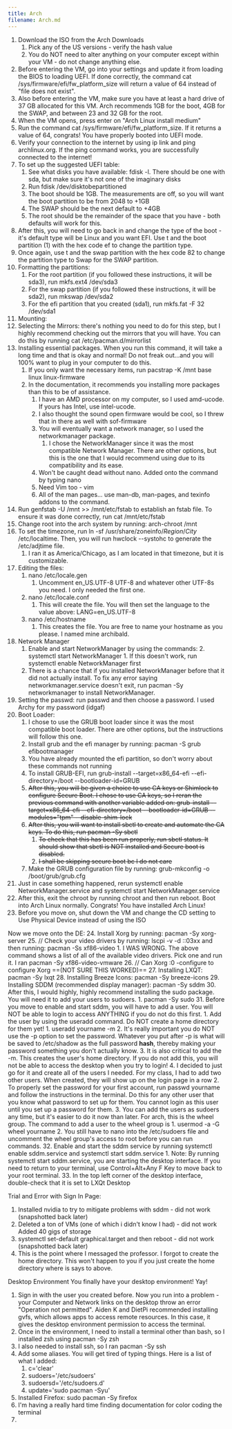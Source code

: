 ```yaml
---
title: Arch
filename: Arch.md
---
```


1. Download the ISO from the Arch Downloads
	1. Pick any of the US versions - verify the hash value
	2. You do NOT need to alter anything on your computer except within your VM - do not change anything else.
2. Before entering the VM, go into your settings and update it from loading the BIOS to loading UEFI. If done correctly, the command cat /sys/firmware/efi/fw_platform_size will return a value of 64 instead of "file does not exist".
3. Also before entering the VM, make sure you have at least a hard drive of 37 GB allocated for this VM. Arch recommends 1GB for the boot, 4GB for the SWAP, and between 23 and 32 GB for the root.
4. When the VM opens, press enter on "Arch Linux install medium"
5. Run the command cat /sys/firmware/efi/fw_platform_size. If it returns a value of 64, congrats! You have properly booted into UEFI mode.
6. Verify your connection to the internet by using ip link and ping archlinux.org. If the ping command works, you are successfully connected to the internet!
7. To set up the suggested UEFI table:
	1. See what disks you have available: fdisk -l. There should be one with sda, but make sure it's not one of the imaginary disks 
	2. Run fdisk /dev/disktobepartitioned 
	3. The boot should be 1GB. The measurements are off, so you will want the boot partition to be from 2048 to +1GB
	4. The SWAP should be the next default to +4GB
	5. The root should be the remainder of the space that you have - both defaults will work for this.
9. After this, you will need to go back in and change the type of the boot - it's default type will be Linux and you want EFI. Use t and the boot partition (1) with the hex code ef to change the partition type. 
10. Once again, use t and the swap partition with the hex code 82 to change the partition type to Swap for the SWAP partition.
11. Formatting the partitions:
	1. For the root partition (if you followed these instructions, it will be sda3), run mkfs.ext4 /dev/sda3
	2. For the swap partition (if you followed these instructions, it will be sda2), run mkswap /dev/sda2
	3. For the efi partition that you created (sda1), run mkfs.fat -F 32 /dev/sda1
12. Mounting:
13. Selecting the Mirrors: there's nothing you need to do for this step, but I highly recommend checking out the mirrors that you will have. You can do this by running cat /etc/pacman.d/mirrorlist
14. Installing essential packages. When you run this command, it will take a long time and that is okay and normal! Do not freak out...and you will 100% want to plug in your computer to do this.
	1. If you only want the necessary items, run pacstrap -K /mnt base linux linux-firmware
	2. In the documentation, it recommends you installing more packages than this to be of assistance. 
		1. I have an AMD processor on my computer, so I used amd-ucode. If yours has Intel, use intel-ucode.
		2. I also thought the sound open firmware would be cool, so I threw that in there as well with sof-firmware
		3. You will eventually want a network manager, so I used the networkmanager package.
			1. I chose the NetworkManager since it was the most compatible Network Manager. There are other options, but this is the one that I would recommend using due to its compatibility and its ease.
		4. Won't be caught dead without nano. Added onto the command by typing nano
		5. Need Vim too - vim
		6. All of the man pages... use man-db, man-pages, and texinfo addons to the command.
15. Run genfstab -U /mnt >> /mnt/etc/fstab to establish an fstab file. To ensure it was done correctly, run cat /mnt/etc/fstab
16. Change root into the arch system by running: arch-chroot /mnt
17. To set the timezone, run ln -sf /usr/share/zoneinfo/_Region_/_City_ /etc/localtime. Then, you will run hwclock --systohc to generate the /etc/adjtime file.
	1. I ran it as America/Chicago, as I am located in that timezone, but it is customizable.
18. Editing the files:
	1. nano /etc/locale.gen
		1. Uncomment en_US.UTF-8 UTF-8 and whatever other UTF-8s you need. I only needed the first one.
	2. nano /etc/locale.conf
		1. This will create the file. You will then set the language to the value above: LANG=en_US.UTF-8
	3. nano /etc/hostname
		1. This creates the file. You are free to name your hostname as you please. I named mine archibald.
19. Network Manager
	1. Enable and start NetworkManager by using the commands:
		2. systemctl start NetworkManager
			1. If this doesn't work, run systemctl enable NetworkManager first
	2. There is a chance that if you installed NetworkManager before that it did not actually install. To fix any error saying networkmanager.service doesn't exit, run pacman -Sy networkmanager to install NetworkManager.
20. Setting the passwd: run passwd and then choose a password. I used Archy for my password (idgaf)
21. Boot Loader:
	1. I chose to use the GRUB boot loader since it was the most compatible boot loader. There are other options, but the instructions will follow this one.
	2. Install grub and the efi manager by running: pacman -S grub efibootmanager
	3. You have already mounted the efi partition, so don't worry about these commands not running
	4. To install GRUB-EFI, run grub-install --target=x86_64-efi --efi-directory=/boot --bootloader-id=GRUB
	5. ~~After this, you will be given a choice to use CA keys or Shimlock to configure Secure Boot. I chose to use CA keys, so I reran the previous command with another variable added on: grub-install --target=x86_64-efi --efi-directory=/boot --bootloader-id=GRUB --modules="tpm" --disable-shim-lock~~
	6. ~~After this, you will want to install sbctl to create and automate the CA keys. To do this, run pacman -Sy sbctl~~
		1. ~~To check that this has been run properly, run sbctl status. It should show that sbctl is NOT installed and Secure boot is disabled.~~
		2. ~~I shall be skipping secure boot bc I do not care~~
	7. Make the GRUB configuration file by running: grub-mkconfig -o /boot/grub/grub.cfg
22. Just in case something happened, rerun systemctl enable NetworkManager.service and systemctl start NetworkManager.service
23. After this, exit the chroot by running chroot and then run reboot. Boot into Arch Linux normally. Congrats! You have installed Arch Linux!
24. Before you move on, shut down the VM and change the CD setting to Use Physical Device instead of using the ISO


Now we move onto the DE:
24. Install Xorg by running: pacman -Sy xorg-server
25. // Check your video drivers by running: lscpi -v -d ::03xx and then running: pacman -Ss xf86-video
	1. I WAS WRONG. The above command shows a list of all of the available video drivers. Pick one and run it. I ran pacman -Sy xf86-video-vmware
26. // Can Xorg :0 -configure to configure Xorg ==(NOT SURE THIS WORKED)==
27. Installing LXQT: pacman -Sy lxqt
28. Installing Breeze Icons: pacman -Sy breeze-icons
29. Installing SDDM (recommended display manager): pacman -Sy sddm
30. After this, I would highly, highly recommend installing the sudo package. You will need it to add your users to sudoers. 
	1. pacman -Sy sudo
31. Before you move to enable and start sddm, you will have to add a user. You will NOT be able to login to access ANYTHING if you do not do this first.
	1. Add the user by using the useradd command. Do NOT create a home directory for them yet! 
		1. useradd yourname -m
		2. It's really important you do NOT use the -p option to set the password. Whatever you put after -p is what will be saved to /etc/shadow as the full password **hash**, thereby making your password something you don't actually know.
		3. It is also critical to add the -m. This creates the user's home directory. If you do not add this, you will not be able to access the desktop when you try to login!
		4. I decided to just go for it and create all of the users I needed. For my class, I had to add two other users. When created, they will show up on the login page in a row
	2. To properly set the password for your first account, run passwd yourname and follow the instructions in the terminal. Do this for any other user that you know what password to set up for them. You cannot login as this user until you set up a password for them.
	3. You can add the users as sudoers any time, but it's easier to do it now than later. For arch, this is the wheel group. The command to add a user to the wheel group is
		1. usermod -a -G wheel yourname
		2. You still have to nano into the /etc/sudoers file and uncomment the wheel group's access to root before you can run commands.
32. Enable and start the sddm service by running systemctl enable sddm.service and systemctl start sddm.service
	1. Note: By running systemctl start sddm.service, you are starting the desktop interface. If you need to return to your terminal, use Control+Alt+Any F Key to move back to your root terminal.
33. In the top left corner of the desktop interface, double-check that it is set to LXQt Desktop

Trial and Error with Sign In Page:
1. Installed nvidia to try to mitigate problems with sddm - did not work (snapshotted back later)
2. Deleted a ton of VMs (one of which i didn't know I had) - did not work Added 40 gigs of storage 
3. systemctl set-default graphical.target and then reboot - did not work (snapshotted back later)
4. This is the point where I messaged the professor. I forgot to create the home directory. This won't happen to you if you just create the home directory where is says to above. 

Desktop Environment
You finally have your desktop environment! Yay!
1. Sign in with the user you created before. Now you run into a problem - your Computer and Network links on the desktop throw an error "Operation not permitted". Aiden K and DietPi recommended installing gvfs, which allows apps to access remote resources. In this case, it gives the desktop environment permission to access the terminal.
2. Once in the environment, I need to install a terminal other than bash, so I installed zsh using pacman -Sy zsh
3. I also needed to install ssh, so I ran pacman -Sy ssh
4. Add some aliases. You will get tired of typing things. Here is a list of what I added:
	1. c='clear'
	2. sudoers='/etc/sudoers'
	3. sudoersd='/etc/sudoers.d'
	4. update='sudo pacman -Syu'
5. Installed Firefox: sudo pacman -Sy firefox
6. I'm having a really hard time finding documentation for color coding the terminal
7. 


